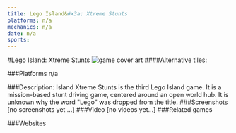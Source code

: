```yaml
---
title: Lego Island&#x3a; Xtreme Stunts
platforms: n/a
mechanics: n/a
date: n/a
sports: 
---
```

#Lego Island: Xtreme Stunts
![game cover art](//images.igdb.com/igdb/image/upload/t_cover_big/kclphdq6zoqoaxs5yjtk.jpg "Logo Title Text 1")
####Alternative tiles:

###Platforms
n/a

###Description:
Island Xtreme Stunts is the third Lego Island game. It is a mission-based stunt driving game, centered around an open world hub. It is unknown why the word "Lego" was dropped from the title.
###Screenshots
[no screenshots yet ...]
###Video
[no videos yet...]
###Related games

###Websites

